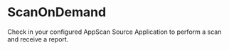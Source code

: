 ScanOnDemand
============

Check in your configured AppScan Source Application to perform a scan and receive a report.
